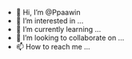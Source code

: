 - 👋 Hi, I’m @Ppaawin
- 👀 I’m interested in ...
- 🌱 I’m currently learning ...
- 💞️ I’m looking to collaborate on ...
- 📫 How to reach me ...

<!---
Ppaawin/Ppaawin is a ✨ special ✨ repository because its `README.md` (this file) appears on your GitHub profile.
You can click the Preview link to take a look at your changes.
--->
